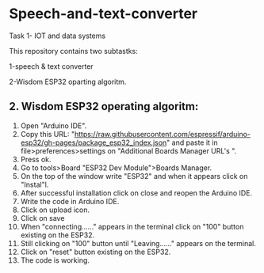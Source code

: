 # Speech-and-text-converter
Task 1- IOT and data systems

This repository contains two subtastks:

1-speech & text converter

2-Wisdom ESP32 oparting algoritm.

## 2. Wisdom ESP32 operating algoritm:
1.	Open "Arduino IDE".
2.	Copy this URL: "https://raw.githubusercontent.com/espressif/arduino-esp32/gh-pages/package_esp32_index.json" and paste it in file>preferences>settings on "Additional Boards Manager URL's ".
3.	Press ok.
4.	Go to tools>Board "ESP32 Dev Module">Boards Manager.
5.	On the top of the window write "ESP32" and when it appears click on "Instal"l.
6.	After successful installation click on close and reopen the Arduino IDE.
7.	Write the code in Arduino IDE.
8.	Click on upload icon.
9.	Click on save
10.	When "connecting......" appears in the terminal click on "100" button existing on the ESP32.
11.	Still clicking on "100" button until "Leaving......" appears on the terminal.
12.	Click on "reset" button existing on the ESP32.
13.	The code is working.

